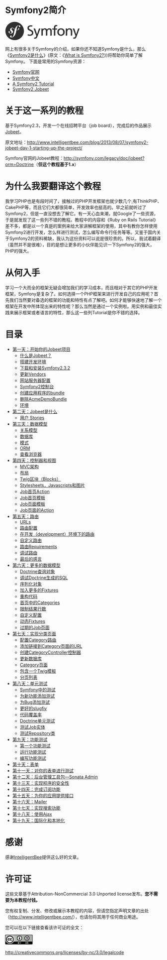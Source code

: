 # Symfony2简介 #

![Symfony](imgs/logo_symfony.png)

网上有很多关于Symfony的介绍，如果你还不知道Symfony是什么，那么《[Symfony2是什么](http://www.cnblogs.com/Seekr/archive/2012/06/15/2550894.html)》(原文：《[What is Symfony2?](http://fabien.potencier.org/article/49/what-is-symfony2)》)将帮助你简单了解Symfony。
下面是常用的Symfony资源：

*  [Symfony官网](http://symfony.com/)
*  [Symfony中文](http://symfony.cn/docs/index.html)
*  [A Symfony2 Tutorial](http://twpug.net/docs/symblog/)
*  [Symfony2 Jobeet](http://www.intelligentbee.com/blog/2013/08/07/symfony2-jobeet-day-1-starting-up-the-project/)

# 关于这一系列的教程 #

基于Symfony2.3，开发一个在线招聘平台（job board），完成后的作品展示[Jobeet](http://www.jobeet.org/en/)。

原文地址：<http://www.intelligentbee.com/blog/2013/08/07/symfony2-jobeet-day-1-starting-up-the-project/>

Symfony官网的Jobeet教程：<http://symfony.com/legacy/doc/jobeet?orm=Doctrine>（**但这个教程基于1.x**）

# 为什么我要翻译这个教程 #

我学习PHP也是有段时间了，接触过的PHP开发框架也就少数几个,有ThinkPHP、CakePHP等，而且它们大都很简单，开发效率也挺高的。早之前就听过了Symfony2，但是一直没想去了解它。有一天心血来潮，就Google了一些资源，于是就发现了这一些列不错的教程。教程中的内容和《Ruby on Rails Tutorial》差不多，都是以一个真是的案例来给大家讲解框架的使用，其中有教你怎样使用Symfony2进行开发，怎么样进行测试，怎么编写命令行任务等等。又鉴于国内关于Symfony2的资料稀缺，我认为这份资料可以说是很珍贵的。所以，我试着翻译（虽然并不是很难），目的是想让更多的小伙伴能见识一下Symfony2的强大，PHP的强大。

# 从何入手 #

学习一个大而全的框架无疑会增加我们的学习成本，而且相对于其它的PHP开发框架，Symfony是复杂了。如何选择一个PHP框架来进行开发自己的应用呢？首先我们当然要对备选的框架的功能和特性有点了解吧。如何才能够快速地了解一个框架在开发中所体现出来的特性呢？那么当然是通过一个实例啦。用实例和最佳实践来展示框架或者语言的特性，那么这一些列Tutorial是你不错的选择。

# 目录 #

* [第一天：开始你的Jobeet项目](https://github.com/happen-zhang/symfony2-jobeet-tutorial/blob/master/chapter-01/chapter-01.md)
    * [什么是Jobeet？](https://github.com/happen-zhang/symfony2-jobeet-tutorial/blob/master/chapter-01/chapter-01.md#%E4%BB%80%E4%B9%88%E6%98%AFjobeet)
    * [搭建开发环境](https://github.com/happen-zhang/symfony2-jobeet-tutorial/blob/master/chapter-01/chapter-01.md#%E6%90%AD%E5%BB%BA%E5%BC%80%E5%8F%91%E7%8E%AF%E5%A2%83)
    * [下载和安装Symfony2.3.2](https://github.com/happen-zhang/symfony2-jobeet-tutorial/blob/master/chapter-01/chapter-01.md#%E4%B8%8B%E8%BD%BD%E5%92%8C%E5%AE%89%E8%A3%85symfony232)
    * [更新Vendors](https://github.com/happen-zhang/symfony2-jobeet-tutorial/blob/master/chapter-01/chapter-01.md#%E6%9B%B4%E6%96%B0vendors)
    * [网站服务器配置](https://github.com/happen-zhang/symfony2-jobeet-tutorial/blob/master/chapter-01/chapter-01.md#%E7%BD%91%E7%AB%99%E6%9C%8D%E5%8A%A1%E5%99%A8%E9%85%8D%E7%BD%AE)
    * [Symfony2控制台](https://github.com/happen-zhang/symfony2-jobeet-tutorial/blob/master/chapter-01/chapter-01.md#symfony2%E6%8E%A7%E5%88%B6%E5%8F%B0)
    * [创建应用程序的bundle](https://github.com/happen-zhang/symfony2-jobeet-tutorial/blob/master/chapter-01/chapter-01.md#%E5%88%9B%E5%BB%BA%E5%BA%94%E7%94%A8%E7%A8%8B%E5%BA%8F%E7%9A%84bundle)
    * [删除AcmeDemoBundle](https://github.com/happen-zhang/symfony2-jobeet-tutorial/blob/master/chapter-01/chapter-01.md#%E5%88%A0%E9%99%A4acmedemobundle)
    * [环境](https://github.com/happen-zhang/symfony2-jobeet-tutorial/blob/master/chapter-01/chapter-01.md#%E7%8E%AF%E5%A2%83)
* [第二天：Jobeet是什么](https://github.com/happen-zhang/symfony2-jobeet-tutorial/blob/master/chapter-02/chapter-02.md)
    * [用户 Stories](https://github.com/happen-zhang/symfony2-jobeet-tutorial/blob/master/chapter-02/chapter-02.md#%E7%94%A8%E6%88%B7-stories)
* [第三天：数据模型](https://github.com/happen-zhang/symfony2-jobeet-tutorial/blob/master/chapter-03/chapter-03.md)
    * [关系模型](https://github.com/happen-zhang/symfony2-jobeet-tutorial/blob/master/chapter-03/chapter-03.md#%E5%85%B3%E7%B3%BB%E6%A8%A1%E5%9E%8B)
    * [数据库](https://github.com/happen-zhang/symfony2-jobeet-tutorial/blob/master/chapter-03/chapter-03.md#%E6%95%B0%E6%8D%AE%E5%BA%93)
    * [模式](https://github.com/happen-zhang/symfony2-jobeet-tutorial/blob/master/chapter-03/chapter-03.md#%E6%A8%A1%E5%BC%8F)
    * [ORM](https://github.com/happen-zhang/symfony2-jobeet-tutorial/blob/master/chapter-03/chapter-03.md#orm)
    * [查看浏览器](https://github.com/happen-zhang/symfony2-jobeet-tutorial/blob/master/chapter-03/chapter-03.md#%E6%9F%A5%E7%9C%8B%E6%B5%8F%E8%A7%88%E5%99%A8)
* [第四天：控制器和视图](https://github.com/happen-zhang/symfony2-jobeet-tutorial/blob/master/chapter-04/chapter-04.md)
    * [MVC架构](https://github.com/happen-zhang/symfony2-jobeet-tutorial/blob/master/chapter-04/chapter-04.md#mvc%E6%9E%B6%E6%9E%84)
    * [布局](https://github.com/happen-zhang/symfony2-jobeet-tutorial/blob/master/chapter-04/chapter-04.md#%E5%B8%83%E5%B1%80)
    * [Twig区块（Blocks）](https://github.com/happen-zhang/symfony2-jobeet-tutorial/blob/master/chapter-04/chapter-04.md#twig%E5%8C%BA%E5%9D%97blocks)
    * [Stylesheets，Javascripts和图片](https://github.com/happen-zhang/symfony2-jobeet-tutorial/blob/master/chapter-04/chapter-04.md#stylesheetsjavascripts%E5%92%8C%E5%9B%BE%E7%89%87)
    * [Job首页Action](https://github.com/happen-zhang/symfony2-jobeet-tutorial/blob/master/chapter-04/chapter-04.md#job%E9%A6%96%E9%A1%B5action)
    * [Job首页模板](https://github.com/happen-zhang/symfony2-jobeet-tutorial/blob/master/chapter-04/chapter-04.md#job%E9%A6%96%E9%A1%B5%E6%A8%A1%E6%9D%BF)
    * [Job页面模板](https://github.com/happen-zhang/symfony2-jobeet-tutorial/blob/master/chapter-04/chapter-04.md#job%E9%A1%B5%E9%9D%A2%E6%A8%A1%E6%9D%BF)
    * [Job页面的Action](https://github.com/happen-zhang/symfony2-jobeet-tutorial/blob/master/chapter-04/chapter-04.md#job%E9%A1%B5%E9%9D%A2%E7%9A%84action)
* [第五天：路由](https://github.com/happen-zhang/symfony2-jobeet-tutorial/blob/master/chapter-05/chapter-05.md#urls)
    * [URLs](https://github.com/happen-zhang/symfony2-jobeet-tutorial/blob/master/chapter-05/chapter-05.md)
    * [路由配置](https://github.com/happen-zhang/symfony2-jobeet-tutorial/blob/master/chapter-05/chapter-05.md#%E8%B7%AF%E7%94%B1%E9%85%8D%E7%BD%AE)
    * [在开发（development）环境下的路由](https://github.com/happen-zhang/symfony2-jobeet-tutorial/blob/master/chapter-05/chapter-05.md#%E5%9C%A8%E5%BC%80%E5%8F%91development%E7%8E%AF%E5%A2%83%E4%B8%8B%E7%9A%84%E8%B7%AF%E7%94%B1)
    * [自定义路由](https://github.com/happen-zhang/symfony2-jobeet-tutorial/blob/master/chapter-05/chapter-05.md#%E8%87%AA%E5%AE%9A%E4%B9%89%E8%B7%AF%E7%94%B1)
    * [路由Requirements](https://github.com/happen-zhang/symfony2-jobeet-tutorial/blob/master/chapter-05/chapter-05.md#%E8%B7%AF%E7%94%B1requirements)
    * [调试路由](https://github.com/happen-zhang/symfony2-jobeet-tutorial/blob/master/chapter-05/chapter-05.md#%E8%B0%83%E8%AF%95%E8%B7%AF%E7%94%B1)
    * [最后的感言](https://github.com/happen-zhang/symfony2-jobeet-tutorial/blob/master/chapter-05/chapter-05.md#%E6%9C%80%E5%90%8E%E7%9A%84%E6%84%9F%E8%A8%80)
* [第六天：更多的数据模型](https://github.com/happen-zhang/symfony2-jobeet-tutorial/blob/master/chapter-06/chapter-06.md)
    * [Doctrine查询对象](https://github.com/happen-zhang/symfony2-jobeet-tutorial/blob/master/chapter-06/chapter-06.md#doctrine%E6%9F%A5%E8%AF%A2%E5%AF%B9%E8%B1%A1)
    * [调试Doctrine生成的SQL](https://github.com/happen-zhang/symfony2-jobeet-tutorial/blob/master/chapter-06/chapter-06.md#%E8%B0%83%E8%AF%95doctrine%E7%94%9F%E6%88%90%E7%9A%84sql)
    * [序列化对象](https://github.com/happen-zhang/symfony2-jobeet-tutorial/blob/master/chapter-06/chapter-06.md#%E5%BA%8F%E5%88%97%E5%8C%96%E5%AF%B9%E8%B1%A1)
    * [加入更多的Fixtures](https://github.com/happen-zhang/symfony2-jobeet-tutorial/blob/master/chapter-06/chapter-06.md#%E5%8A%A0%E5%85%A5%E6%9B%B4%E5%A4%9A%E7%9A%84fixtures)
    * [重构代码](https://github.com/happen-zhang/symfony2-jobeet-tutorial/blob/master/chapter-06/chapter-06.md#%E9%87%8D%E6%9E%84%E4%BB%A3%E7%A0%81)
    * [首页中的Categories](https://github.com/happen-zhang/symfony2-jobeet-tutorial/blob/master/chapter-06/chapter-06.md#%E9%A6%96%E9%A1%B5%E4%B8%AD%E7%9A%84categories)
    * [限制结果行数](https://github.com/happen-zhang/symfony2-jobeet-tutorial/blob/master/chapter-06/chapter-06.md#%E9%99%90%E5%88%B6%E7%BB%93%E6%9E%9C%E8%A1%8C%E6%95%B0)
    * [自定义配置](https://github.com/happen-zhang/symfony2-jobeet-tutorial/blob/master/chapter-06/chapter-06.md#%E8%87%AA%E5%AE%9A%E4%B9%89%E9%85%8D%E7%BD%AE)
    * [动态Fixtures](https://github.com/happen-zhang/symfony2-jobeet-tutorial/blob/master/chapter-06/chapter-06.md#%E5%8A%A8%E6%80%81fixtures)
    * [过期的Job页面](https://github.com/happen-zhang/symfony2-jobeet-tutorial/blob/master/chapter-06/chapter-06.md#%E8%BF%87%E6%9C%9F%E7%9A%84job%E9%A1%B5%E9%9D%A2)
* [第七天：实现分类页面](https://github.com/happen-zhang/symfony2-jobeet-tutorial/blob/master/chapter-07/chapter-07.md)
    * [配置Category路由](https://github.com/happen-zhang/symfony2-jobeet-tutorial/blob/master/chapter-07/chapter-07.md#%E9%85%8D%E7%BD%AEcategory%E8%B7%AF%E7%94%B1)
    * [添加链接到Category页面的URL](https://github.com/happen-zhang/symfony2-jobeet-tutorial/blob/master/chapter-07/chapter-07.md#%E6%B7%BB%E5%8A%A0%E9%93%BE%E6%8E%A5%E5%88%B0category%E9%A1%B5%E9%9D%A2%E7%9A%84url)
    * [创建CategoryController控制器](https://github.com/happen-zhang/symfony2-jobeet-tutorial/blob/master/chapter-07/chapter-07.md#%E5%88%9B%E5%BB%BAcategorycontroller%E6%8E%A7%E5%88%B6%E5%99%A8)
    * [更新数据库](https://github.com/happen-zhang/symfony2-jobeet-tutorial/blob/master/chapter-07/chapter-07.md#%E6%9B%B4%E6%96%B0%E6%95%B0%E6%8D%AE%E5%BA%93)
    * [Category页面](https://github.com/happen-zhang/symfony2-jobeet-tutorial/blob/master/chapter-07/chapter-07.md#category%E9%A1%B5%E9%9D%A2)
    * [包含一个Twig模板](https://github.com/happen-zhang/symfony2-jobeet-tutorial/blob/master/chapter-07/chapter-07.md#%E5%8C%85%E5%90%AB%E4%B8%80%E4%B8%AAtwig%E6%A8%A1%E6%9D%BF)
    * [分页列表](https://github.com/happen-zhang/symfony2-jobeet-tutorial/blob/master/chapter-07/chapter-07.md#%E5%88%86%E9%A1%B5%E5%88%97%E8%A1%A8)
* [第八天：单元测试](https://github.com/happen-zhang/symfony2-jobeet-tutorial/blob/master/chapter-08/chapter-08.md)
    * [Symfony中的测试](https://github.com/happen-zhang/symfony2-jobeet-tutorial/blob/master/chapter-08/chapter-08.md#symfony%E4%B8%AD%E7%9A%84%E6%B5%8B%E8%AF%95)
    * [为新功能添加测试](https://github.com/happen-zhang/symfony2-jobeet-tutorial/blob/master/chapter-08/chapter-08.md#%E4%B8%BA%E6%96%B0%E5%8A%9F%E8%83%BD%E6%B7%BB%E5%8A%A0%E6%B5%8B%E8%AF%95)
    * [为Bug添加测试](https://github.com/happen-zhang/symfony2-jobeet-tutorial/blob/master/chapter-08/chapter-08.md#%E4%B8%BAbug%E6%B7%BB%E5%8A%A0%E6%B5%8B%E8%AF%95)
    * [更好的slugfiy](https://github.com/happen-zhang/symfony2-jobeet-tutorial/blob/master/chapter-08/chapter-08.md#%E6%9B%B4%E5%A5%BD%E7%9A%84slugfiy%E6%96%B9%E6%B3%95)
    * [代码覆盖率](https://github.com/happen-zhang/symfony2-jobeet-tutorial/blob/master/chapter-08/chapter-08.md#%E4%BB%A3%E7%A0%81%E8%A6%86%E7%9B%96%E7%8E%87)
    * [Doctrine单元测试](https://github.com/happen-zhang/symfony2-jobeet-tutorial/blob/master/chapter-08/chapter-08.md#doctrine%E5%8D%95%E5%85%83%E6%B5%8B%E8%AF%95)
    * [测试Job实体](https://github.com/happen-zhang/symfony2-jobeet-tutorial/blob/master/chapter-08/chapter-08.md#%E6%B5%8B%E8%AF%95job%E5%AE%9E%E4%BD%93)
    * [测试Repository类](https://github.com/happen-zhang/symfony2-jobeet-tutorial/blob/master/chapter-08/chapter-08.md#%E6%B5%8B%E8%AF%95repository%E7%B1%BB)
* [第九天：功能测试](https://github.com/happen-zhang/symfony2-jobeet-tutorial/blob/master/chapter-09/chapter-09.md)
    * [第一个功能测试](https://github.com/happen-zhang/symfony2-jobeet-tutorial/blob/master/chapter-09/chapter-09.md#%E7%AC%AC%E4%B8%80%E4%B8%AA%E5%8A%9F%E8%83%BD%E6%B5%8B%E8%AF%95)
    * [运行功能测试](https://github.com/happen-zhang/symfony2-jobeet-tutorial/blob/master/chapter-09/chapter-09.md#%E8%BF%90%E8%A1%8C%E5%8A%9F%E8%83%BD%E6%B5%8B%E8%AF%95)
    * [编写功能测试](https://github.com/happen-zhang/symfony2-jobeet-tutorial/blob/master/chapter-09/chapter-09.md#%E7%BC%96%E5%86%99%E5%8A%9F%E8%83%BD%E6%B5%8B%E8%AF%95)
* [第十天：表单]()
* [第十一天：对你的表单进行测试]()
* [第十二天：后台管理工具包—Sonata Admin]()
* [第十三天：实现程序的安全性]()
* [第十四天：完成订阅功能]()
* [第十五天：为你的应用提供接口]()
* [第十六天：Mailer]()
* [第十七天：实现搜索功能]()
* [第十八天：使用Ajax]()
* [第十九天：国际化和本地化]()

# 感谢 #

感谢[IntelligentBee](http://www.intelligentbee.com/)提供这么好的文章。

# 许可证 #

这些文章基于Attribution-NonCommercial 3.0 Unported license发布。**您不需要为本教程付钱。**

您有权复制、分发、修改或展示本教程的内容，但请您指定声明文章的出处（<http://www.intelligentbee.com/>），也请勿将其用于任何商业用途。

您可以在以下链接查看该许可证的全文：

![](imgs/license.png)

<http://creativecommons.org/licenses/by-nc/3.0/legalcode>
